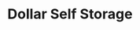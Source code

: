 ---
title: "Dollar Self Storage"
url: /phoenix/dollar-self-storage-west-baseline-road/
shop: Mieten
---